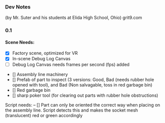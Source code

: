 ### Dev Notes
(by Mr. Suter and his students at Elida High School, Ohio)
grit9.com

### 0.1

#### Scene Needs:

- [x] Factory scene, optimized for VR
- [x] In-scene Debug Log Canvas
- [ ] Debug Log Canvas needs frames per second (fps) added
- [] Assembly line machinery
- [] Prefab of part to inspect (3 versions: Good, Bad (needs rubber hole opened with tool), and Bad (Non salvagable, toss in red garbage bin)
- [] Red garbage bin
- [] sharp poker tool (for clearing out parts with rubber hole obstructions)

Script needs:
– [] Part can only be oriented the correct way when placing on the assembly line. Script detects this and makes the socket mesh (translucent) red or green accordingly

